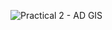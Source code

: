 ![Practical 2 - AD GIS](https://github.com/user-attachments/assets/11b67f7e-0483-4b15-871a-90619717b4b4)
